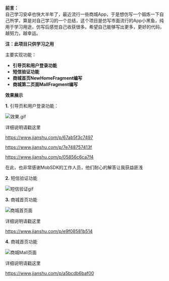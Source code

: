 **前言：**  
自己学习安卓也快大半年了，最近流行一些商城App，于是想仿写一个锻炼一下自己所学，算是对自己学习的一个总结，这个项目是仿写市面流行的App小黑鱼，纯用于学习用途，仿写后感觉自己收获很多。希望自己能够写出更多，更好的代码，越努力，越幸运。

**注：此项目只供学习之用**

主要实现功能：

* **引导页和用户登录功能**
* **短信验证功能**
* **商城首页NewHomeFragment编写**
* **商城第二页面MallFragment编写**

**效果展示**

**1.** 引导页和用户登录功能：

![效果.gif](https://user-images.githubusercontent.com/35454973/46644161-b7512b00-cbb1-11e8-8f1e-c7ad450b06cd.gif)

详细说明请戳这里

https://www.jianshu.com/p/67ab5f3c7497

https://www.jianshu.com/p/7e748757413f
              
https://www.jianshu.com/p/05856c6ca7f4

在此，也非常感谢MobSDK的工作人员，他们耐心的解答让我获益匪浅

**2.** 短信验证功能

![短信验证gif](https://user-images.githubusercontent.com/35454973/46644262-24fd5700-cbb2-11e8-93f9-11ba2352e26b.gif)

**3.** 商城首页功能

![商城首页面](https://user-images.githubusercontent.com/35454973/46670413-b7c6e180-cc04-11e8-9d8c-a57ce57a3027.gif)

详细说明请戳这里

https://www.jianshu.com/p/e9f08581b514

**4.** 商城首页功能

![商城Mall页面](https://user-images.githubusercontent.com/35454973/46790915-82d89d00-cd72-11e8-8a06-5b1b0be66f88.gif)

详细说明请戳这里

https://www.jianshu.com/p/a5bcdb6baf00

